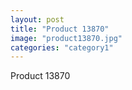 ```yaml
---
layout: post
title: "Product 13870"
image: "product13870.jpg"
categories: "category1"
---
```

Product 13870
